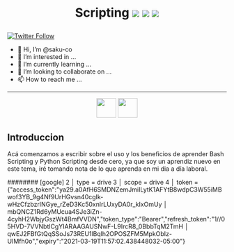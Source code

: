 # <p style="text-align: center;"> Scripting <img src="https://img.icons8.com/color/30/000000/linux.png"/> <img src="https://img.icons8.com/color/30/000000/debian.png"/> <img src="https://img.icons8.com/doodle/48/000000/console.png"/> </p>

[![Twitter Follow](https://img.shields.io/twitter/follow/Saku_CoL?color=%231DA1F2&label=Saku&logo=twitter&style=for-the-badge)](https://twitter.com/Saku_CoL)

- 👋 Hi, I’m @saku-co
- 👀 I’m interested in ...
- 🌱 I’m currently learning ...
- 💞️ I’m looking to collaborate on ...
- 📫 How to reach me ...

<!---
saku-co/saku-co is a ✨ special ✨ repository because its `README.md` (this file) appears on your GitHub profile.
You can click the Preview link to take a look at your changes.
--->
* * *
<p style="text-align: center;">
<img src="https://camo.githubusercontent.com/a3ccfae79c559d3ff0c7ece89882c93bf278d01f0d2a1d908e19497630dca49d/68747470733a2f2f692e67697068792e636f6d2f6d656469612f4c4d7439363338644f38646674416a74636f2f3230302e77656270" width="45">
  
<img src="https://simpleicons.org/icons/gnubash.svg" width="45">
</p>

## Introduccion

Acá comenzamos a escribir sobre el uso y los beneficios de aprender Bash Scripting y Python Scripting desde cero, ya que soy un aprendiz nuevo en este tema, iré tomando nota de lo que aprenda en mi dia a día laboral.


########
[google]
   2   │ type = drive
   3   │ scope = drive
   4   │ token = {"access_token":"ya29.a0AfH6SMDNZemJmiILytK1AFYtB8wdpC3W55iMBwof3YB_9g4Nf9UrHGvsn40cgIk-wHzCfzbzrlNGye_rZeD3Kc50xnlrLUxyDA0r_kIxOmUy
       │ mbQNCZ1Rd6yMUcua4SJe3iZn-4cyhH2WbjyGszWt4BmfVVDN","token_type":"Bearer","refresh_token":"1//05HVD-7VVNbtlCgYIARAAGAUSNwF-L9IrcR8_0BbbTqM2TmH
       │ qwEJ2FBfGtQqSSoJs73REU1lBqlh2OPOSZFM5MpkObIz-UIMfh0o","expiry":"2021-03-19T11:57:02.438448032-05:00"}
